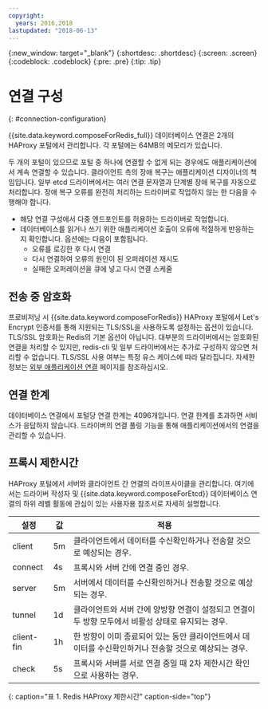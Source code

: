 ```yaml
---
copyright:
  years: 2016,2018
lastupdated: "2018-06-13"
---
```


{:new_window: target="_blank"}
{:shortdesc: .shortdesc}
{:screen: .screen}
{:codeblock: .codeblock}
{:pre: .pre}
{:tip: .tip}

# 연결 구성
{: #connection-configuration}

{{site.data.keyword.composeForRedis_full}} 데이터베이스 연결은 2개의 HAProxy 포털에서 관리합니다. 각 포털에는 64MB의 메모리가 있습니다.  

두 개의 포털이 있으므로 포털 중 하나에 연결할 수 없게 되는 경우에도 애플리케이션에서 계속 연결할 수 있습니다. 클라이언트 측의 장애 복구는 애플리케이션 디자이너의 책임입니다. 일부 etcd 드라이버에서는 여러 연결 문자열과 단계별 장애 복구를 자동으로 처리합니다. 장애 복구 오류를 완전히 처리하는 드라이버로 작업하지 않는 한 다음을 수행해야 합니다.

* 해당 연결 구성에서 다중 엔드포인트를 허용하는 드라이버로 작업합니다.
* 데이터베이스를 읽거나 쓰기 위한 애플리케이션 호출이 오류에 적절하게 반응하는지 확인합니다. 옵션에는 다음이 포함됩니다.
  + 오류를 로깅한 후 다시 연결
  + 다시 연결하여 오류의 원인이 된 오퍼레이션 재시도
  + 실패한 오퍼레이션을 큐에 넣고 다시 연결 스케줄

## 전송 중 암호화

프로비저닝 시 {{site.data.keyword.composeForRedis}} HAProxy 포털에서 Let's Encrypt 인증서를 통해 지원되는 TLS/SSL을 사용하도록 설정하는 옵션이 있습니다. TLS/SSL 암호화는 Redis의 기본 옵션이 아닙니다. 대부분의 드라이버에서는 암호화된 연결을 처리할 수 있지만, redis-cli 및 일부 드라이버에서는 추가로 구성하지 않으면 처리할 수 없습니다. TLS/SSL 사용 여부는 특정 유스 케이스에 따라 달라집니다. 자세한 정보는 [외부 애플리케이션 연결](./connecting-external.html) 페이지를 참조하십시오.

## 연결 한계

데이터베이스 연결에서 포털당 연결 한계는 4096개입니다. 연결 한계를 초과하면 서비스가 응답하지 않습니다. 드라이버의 연결 풀링 기능을 통해 애플리케이션에서의 연결을 관리할 수 있습니다.

## 프록시 제한시간

HAProxy 포털에서 서버와 클라이언트 간 연결의 라이프사이클을 관리합니다. 여기에서는 드라이버 작성자 및 {{site.data.keyword.composeForEtcd}} 데이터베이스 연결의 하위 레벨 활동에 관심이 있는 사용자용 참조서로 자세히 설명합니다.

설정 |값 | 적용
----------|-----------|-----------
client | 5m | 클라이언트에서 데이터를 수신확인하거나 전송할 것으로 예상되는 경우.
connect | 4s | 프록시와 서버 간에 연결 중인 경우.
server | 5m | 서버에서 데이터를 수신확인하거나 전송할 것으로 예상되는 경우.
tunnel | 1d | 클라이언트와 서버 간에 양방향 연결이 설정되고 연결이 두 방향 모두에서 비활성 상태로 유지되는 경우.
client-fin | 1h | 한 방향이 이미 종료되어 있는 동안 클라이언트에서 데이터를 수신확인하거나 전송할 것으로 예상되는 경우.
check | 5s | 프록시와 서버를 서로 연결 중일 때 2차 제한시간 확인으로 사용하는 경우.
{: caption="표 1. Redis HAProxy 제한시간" caption-side="top"}




